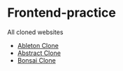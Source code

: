 # Frontend-practice

All cloned websites

- [Ableton Clone](https://hyeo151.github.io/Frontend-practice/Ableton)
- [Abstract Clone](https://hyeo151.github.io/Frontend-practice/Abstract)
- [Bonsai Clone](https://hyeo151.github.io/Frontend-practice/Bonsai)
